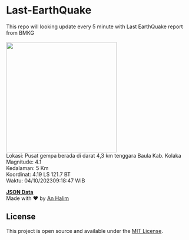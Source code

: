 # Last-EarthQuake
This repo will looking update every 5 minute with Last EarthQuake report from BMKG
<br>
<br>
<img src="https://static.bmkg.go.id/20231004091847.mmi.jpg" width="300"/>
<br>
Lokasi: Pusat gempa berada di darat 4,3 km tenggara Baula Kab. Kolaka <br>
Magnitude: 4.1 <br>
Kedalaman: 5 Km <br>
Koordinat: 4.19 LS 121.7 BT <br>
Waktu: 04/10/202309:18:47 WIB <br>

<a href="./data/data.json">**JSON Data**</a>
<br>
Made with ❤️ by <a href="https://github.com/an-halim">An Halim</a>
## License

This project is open source and available under the [MIT License](LICENSE).
